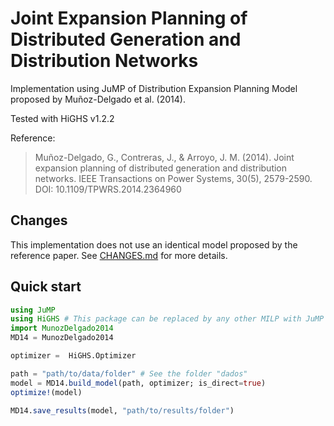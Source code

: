 # Joint Expansion Planning of Distributed Generation and Distribution Networks

Implementation using JuMP of Distribution Expansion Planning Model proposed by Muñoz-Delgado et al. (2014).

Tested with HiGHS v1.2.2

Reference:
>Muñoz-Delgado, G., Contreras, J., & Arroyo, J. M. (2014). Joint expansion planning of distributed generation and distribution networks. IEEE Transactions on Power Systems, 30(5), 2579-2590.
DOI: 10.1109/TPWRS.2014.2364960

## Changes

This implementation does not use an identical model proposed by the reference paper.
See [CHANGES.md](CHANGES.md) for more details.


## Quick start

```julia
using JuMP
using HiGHS # This package can be replaced by any other MILP with JuMP interface
import MunozDelgado2014
MD14 = MunozDelgado2014

optimizer =  HiGHS.Optimizer

path = "path/to/data/folder" # See the folder "dados"
model = MD14.build_model(path, optimizer; is_direct=true)
optimize!(model)

MD14.save_results(model, "path/to/results/folder")
```